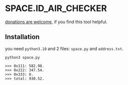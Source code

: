 # SPACE.ID_AIR_CHECKER

[donations are welcome](https://cyberomanov.tech/WTF_donate), if you find this tool helpful.

## Installation
you need `python3.10` and 2 files: `space.py` and `address.txt`.

```
python3 space.py

>>> 0x111: 582.98.
>>> 0x222: 347.54.
>>> 0x333: 0.
>>> total: 930.52.
```

